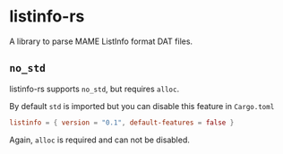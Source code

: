 # listinfo-rs

A library to parse MAME ListInfo format DAT files. 


## `no_std`
listinfo-rs supports `no_std`, but requires `alloc`.

By default `std` is imported but you can disable this feature in `Cargo.toml`

```toml
listinfo = { version = "0.1", default-features = false }
```

Again, `alloc` is required and can not be disabled.